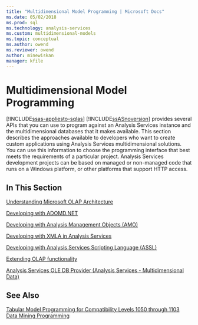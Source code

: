 ```yaml
---
title: "Multidimensional Model Programming | Microsoft Docs"
ms.date: 05/02/2018
ms.prod: sql
ms.technology: analysis-services
ms.custom: multidimensional-models
ms.topic: conceptual
ms.author: owend
ms.reviewer: owend
author: minewiskan
manager: kfile
---
```

# Multidimensional Model Programming
[!INCLUDE[ssas-appliesto-sqlas](../../includes/ssas-appliesto-sqlas.md)]
  [!INCLUDE[ssASnoversion](../../includes/ssasnoversion-md.md)] provides several APIs that you can use to program against an Analysis Services instance and the multidimensional databases that it makes available. This section describes the approaches available to developers who want to create custom applications using Analysis Services multidimensional solutions. You can use this information to choose the programming interface that best meets the requirements of a particular project. Analysis Services development projects can be based on managed or non-managed code that runs on a Windows platform, or other platforms that support HTTP access.  
  
## In This Section  
 [Understanding Microsoft OLAP Architecture](../../analysis-services/multidimensional-models/olap-physical/understanding-microsoft-olap-architecture.md)  
  
 [Developing with ADOMD.NET](https://docs.microsoft.com/bi-reference/adomd/developing-with-adomd-net)  
  
 [Developing with Analysis Management Objects &#40;AMO&#41;](https://docs.microsoft.com/analysis-services/amo/developing-with-analysis-management-objects-amo)  
  
 [Developing with XMLA in Analysis Services](../../analysis-services/multidimensional-models-scripting-language-assl-xmla/developing-with-xmla-in-analysis-services.md)  
  
 [Developing with Analysis Services Scripting Language &#40;ASSL&#41;](../../analysis-services/multidimensional-models/scripting-language-assl/developing-with-analysis-services-scripting-language-assl.md)  
  
 [Extending OLAP functionality](../../analysis-services/multidimensional-models/extending-olap/extending-olap-functionality.md)  
  
 [Analysis Services OLE DB Provider &#40;Analysis Services - Multidimensional Data&#41;](https://msdn.microsoft.com/library/cdeecd50-1d91-4162-a4a2-01c7799b02a8)  
  
## See Also  
 [Tabular Model Programming for Compatibility Levels 1050 through 1103](../../analysis-services/tabular-models/tabular-model-programming-for-compatibility-levels-1050-through-1103.md)   
 [Data Mining Programming](../../analysis-services/data-mining/data-mining-programming.md)  
  
  
